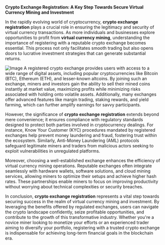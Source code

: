 **Crypto Exchange Registration: A Key Step Towards Secure Virtual Currency Mining and Investment**

In the rapidly evolving world of cryptocurrency, **crypto exchange registration** plays a crucial role in ensuring the legitimacy and security of virtual currency transactions. As more individuals and businesses explore opportunities to profit from **virtual currency mining**, understanding the importance of registering with a reputable crypto exchange becomes essential. This process not only facilitates smooth trading but also opens doors to lucrative investment strategies that can generate substantial returns.


![Image](https://github.com/user-attachments/assets/31692037-0104-4703-abd1-696b6a7dd41b)
A registered crypto exchange provides users with access to a wide range of digital assets, including popular cryptocurrencies like Bitcoin (BTC), Ethereum (ETH), and lesser-known altcoins. By joining such an exchange, miners and investors gain the ability to sell their mined coins instantly at market value, maximizing profits while minimizing risks associated with holding onto volatile assets. Additionally, many exchanges offer advanced features like margin trading, staking rewards, and yield farming, which can further amplify earnings for savvy participants.

However, the significance of **crypto exchange registration** extends beyond mere convenience; it ensures compliance with regulatory standards designed to protect both parties involved in cryptocurrency dealings. For instance, Know Your Customer (KYC) procedures mandated by registered exchanges help prevent money laundering and fraud, fostering trust within the ecosystem. Similarly, Anti-Money Laundering (AML) protocols safeguard legitimate miners and traders from malicious actors seeking to exploit vulnerabilities in unregulated platforms.

Moreover, choosing a well-established exchange enhances the efficiency of virtual currency mining operations. Reputable exchanges often integrate seamlessly with hardware wallets, software solutions, and cloud mining services, allowing miners to optimize their setups and achieve higher hash rates. These partnerships enable miners to focus on improving productivity without worrying about technical complexities or security breaches.

In conclusion, **crypto exchange registration** represents a vital step towards securing success in the realm of virtual currency mining and investment. By leveraging the benefits offered by regulated exchanges, users can navigate the crypto landscape confidently, seize profitable opportunities, and contribute to the growth of this transformative industry. Whether you're a novice miner looking to monetize your efforts or an experienced trader aiming to diversify your portfolio, registering with a trusted crypto exchange is indispensable for achieving long-term financial goals in the blockchain era.